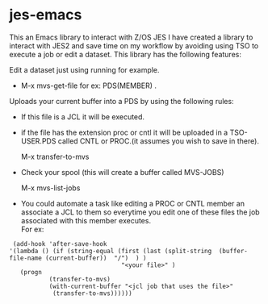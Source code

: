 # jes-emacs
This an Emacs library to interact with Z/OS JES 
I have created a library to interact with JES2 and save time on my workflow by avoiding using TSO to execute a job or edit a dataset. This library has the following features:

Edit a dataset just using  running for example.                             
  * M-x mvs-get-file for ex: PDS(MEMBER) .

Uploads your current buffer into a PDS by using the following rules:
* If this file is a JCL it will be executed. 
* if the file has the extension proc or cntl it will be uploaded in a TSO-USER.PDS called CNTL or PROC.(it assumes you wish to save in there).

  M-x transfer-to-mvs  

* Check your spool (this will create a buffer called MVS-JOBS)
 

  M-x mvs-list-jobs


* You could automate a task like editing a PROC or CNTL member an associate a JCL to them so everytime you edit one of these files the job associated with this member executes.    
For ex: 
```elisp
 (add-hook 'after-save-hook  
'(lambda () (if (string-equal (first (last (split-string  (buffer-file-name (current-buffer))  "/")  ) )
                               "<your file>" )
   (progn
           (transfer-to-mvs)
           (with-current-buffer "<jcl job that uses the file>"
            (transfer-to-mvs))))))
```            
